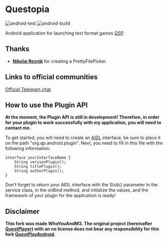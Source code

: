 # Questopia

![android-test](https://github.com/l3ger0j/QuestPlayerAndroid/actions/workflows/android-test.yml/badge.svg) ![android-build](https://github.com/l3ger0j/QuestPlayerAndroid/actions/workflows/android-build.yml/badge.svg)

Android application for launching text format games [QSP](https://github.com/seedhartha/qsp).

## Thanks

* **[Nikolai Reznik](https://github.com/shirrumon)** for creating a PrettyFilePicker.

## Links to official communities

[Official Telegram chat](https://t.me/QuestPlayer)

## How to use the Plugin API

**At the moment, the Plugin API is still in development! Therefore, in order for your plugin to work successfully with my application, you will need to contact me.**

To get started, you will need to create an [AIDL](https://developer.android.com/guide/components/aidl) interface, be sure to place it on the path "org.qp.android.plugin". Next, you need to fill in this file with the following information:

```
interface yourInterfaceName {
    String versionPlugin();
    String titlePlugin();
    String authorPlugin();
}
```
Don't forget to return your AIDL interface with the Stub() parameter in the service class, in the onBind method, and initialize the values, and the framework of your plugin for the application is ready!

## Disclaimer

**This fork was made WhoYouAndM3. The original project (hereinafter **[QuestPlayer](https://github.com/seedhartha/QuestPlayer)**) with an no license does not bear any responsibility for this fork **[QuestPlayAndroid](https://github.com/l3ger0j/QuestPlayer.git)**.**